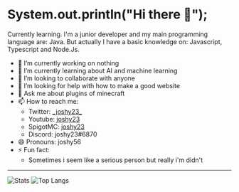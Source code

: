 # System.out.println("Hi there 👋");
Currently learning. I'm a junior developer and my main programming language are: Java. But actually I have a basic knowledge on: Javascript, Typescript and Node.Js.
<!--
**joshy56/joshy56** is a ✨ _special_ ✨ repository because its `README.md` (this file) appears on your GitHub profile.

Here are some ideas to get you started:
-->
- 🔭 I’m currently working on nothing
- 🌱 I’m currently learning about AI and machine learning
- 👯 I’m looking to collaborate with anyone
- 🤔 I’m looking for help with how to make a good website
- 💬 Ask me about plugins of minecraft
- 📫 How to reach me:
     - Twitter: [\_joshy23_](https://twitter.com/_joshy23_)
     - Youtube: [joshy23](https://www.youtube.com/channel/UCFiYAlMJUW6rT3U8y7omtng)
     - SpigotMC: [joshy23](https://www.spigotmc.org/members/joshy23.576132/)
     - Discord: joshy23#6870
- 😄 Pronouns: joshy56
- ⚡ Fun fact: 
     - Sometimes i seem like a serious person but really i'm didn't
<hr>

![Stats](https://github-readme-stats.vercel.app/api?username=joshy56&show_icons=true&theme=react)
![Top Langs](https://github-readme-stats.vercel.app/api/top-langs/?username=joshy56&layout=compact&theme=react)
